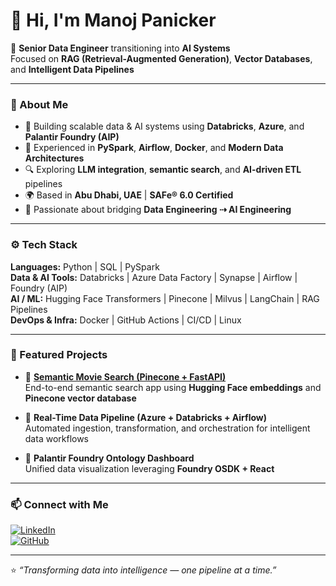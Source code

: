 # 👋 Hi, I'm Manoj Panicker  

🚀 **Senior Data Engineer** transitioning into **AI Systems**  
Focused on **RAG (Retrieval-Augmented Generation)**, **Vector Databases**, and **Intelligent Data Pipelines**  

---

### 🧠 About Me  
- 💼 Building scalable data & AI systems using **Databricks**, **Azure**, and **Palantir Foundry (AIP)**  
- 🧩 Experienced in **PySpark**, **Airflow**, **Docker**, and **Modern Data Architectures**  
- 🔍 Exploring **LLM integration**, **semantic search**, and **AI-driven ETL** pipelines  
- 🌍 Based in **Abu Dhabi, UAE** | **SAFe® 6.0 Certified**  
- 🤝 Passionate about bridging **Data Engineering ⇢ AI Engineering**

---

### ⚙️ Tech Stack  
**Languages:** Python | SQL | PySpark  
**Data & AI Tools:** Databricks | Azure Data Factory | Synapse | Airflow | Foundry (AIP)  
**AI / ML:** Hugging Face Transformers | Pinecone | Milvus | LangChain | RAG Pipelines  
**DevOps & Infra:** Docker | GitHub Actions | CI/CD | Linux  

---

### 🔬 Featured Projects  
- 🧠 [**Semantic Movie Search (Pinecone + FastAPI)**](https://github.com/manojGetHub/semantic-movie-search-pinecone)  
  End-to-end semantic search app using **Hugging Face embeddings** and **Pinecone vector database**  

- 🧩 **Real-Time Data Pipeline (Azure + Databricks + Airflow)**  
  Automated ingestion, transformation, and orchestration for intelligent data workflows  

- 🧱 **Palantir Foundry Ontology Dashboard**  
  Unified data visualization leveraging **Foundry OSDK + React**  

---

### 📫 Connect with Me  
[![LinkedIn](https://img.shields.io/badge/LinkedIn-Manoj_Panicker-blue?logo=linkedin&logoColor=white)](https://www.linkedin.com/in/manoj-panicker)  
[![GitHub](https://img.shields.io/badge/GitHub-manoj--git--projects-black?logo=github)](https://github.com/manoj-git-projects)  

---

⭐ *“Transforming data into intelligence — one pipeline at a time.”*  
